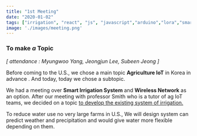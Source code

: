 ```yaml
---
title: "1st Meeting"
date: "2020-01-02"
tags: ["irrigation", "react", "js", "javascript","arduino","lora","smart","farm","purdue","indiana"]
image: './images/meeting.png'
---
```


### To make *a* Topic


*[ attendance : Myungwoo Yang, Jeongjun Lee, Subeen Jeong ]*

Before coming to the U.S., we chose a main topic **Agriculture IoT** in Korea in advance . And today,  today we chose a subtopic.

We had a meeting over **Smart Irrigation System** and **Wireless Network** as an option. After our meeting with  professor Smith who is a tutor of ag IoT teams, we decided on a topic <u>to develop the existing system of irrigation.</u>

To reduce water use no very large farms in U.S., We will design system can predict weather and precipitation and would give water more flexible depending on them.


<!--- reference links --->
[AllTheirSongs]: <https://alltheirsongs.com/?artist=the%20midnight>
